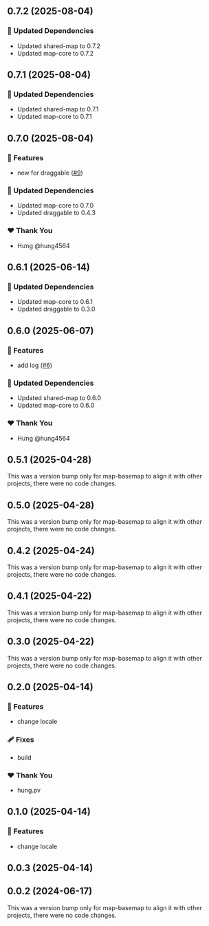 ## 0.7.2 (2025-08-04)

### 🧱 Updated Dependencies

- Updated shared-map to 0.7.2
- Updated map-core to 0.7.2

## 0.7.1 (2025-08-04)

### 🧱 Updated Dependencies

- Updated shared-map to 0.7.1
- Updated map-core to 0.7.1

## 0.7.0 (2025-08-04)

### 🚀 Features

- new for draggable ([#9](https://github.com/hung4564/vue-library/pull/9))

### 🧱 Updated Dependencies

- Updated map-core to 0.7.0
- Updated draggable to 0.4.3

### ❤️ Thank You

- Hưng @hung4564

## 0.6.1 (2025-06-14)

### 🧱 Updated Dependencies

- Updated map-core to 0.6.1
- Updated draggable to 0.3.0

## 0.6.0 (2025-06-07)

### 🚀 Features

- add log ([#6](https://github.com/hung4564/vue-library/pull/6))

### 🧱 Updated Dependencies

- Updated shared-map to 0.6.0
- Updated map-core to 0.6.0

### ❤️ Thank You

- Hưng @hung4564

## 0.5.1 (2025-04-28)

This was a version bump only for map-basemap to align it with other projects, there were no code changes.

## 0.5.0 (2025-04-28)

This was a version bump only for map-basemap to align it with other projects, there were no code changes.

## 0.4.2 (2025-04-24)

This was a version bump only for map-basemap to align it with other projects, there were no code changes.

## 0.4.1 (2025-04-22)

This was a version bump only for map-basemap to align it with other projects, there were no code changes.

## 0.3.0 (2025-04-22)

This was a version bump only for map-basemap to align it with other projects, there were no code changes.

## 0.2.0 (2025-04-14)

### 🚀 Features

- change locale

### 🩹 Fixes

- build

### ❤️ Thank You

- hung.pv

## 0.1.0 (2025-04-14)

### 🚀 Features

- change locale

## 0.0.3 (2025-04-14)

## 0.0.2 (2024-06-17)

This was a version bump only for map-basemap to align it with other projects, there were no code changes.
